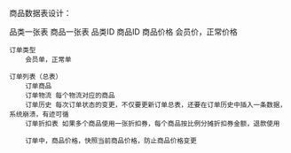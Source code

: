 商品数据表设计：

品类一张表
商品一张表
    品类ID
    商品ID
        商品价格
            会员价，正常价格
    
    订单类型
        会员单，正常单
    
    订单列表（总表）
        订单商品
        订单物流 每个物流对应的商品
        订单历史 每次订单状态的变更，不仅要更新订单总表，还要在订单历史中插入一条数据，系统崩溃，有迹可循
        订单折扣表 如果多个商品使用一张折扣券，每个商品按比例分摊折扣券金额，退款使用
        
        订单中，商品价格，快照当前商品价格，防止商品价格变更
    
